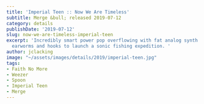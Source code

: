 ```yaml
---
title: 'Imperial Teen :: Now We Are Timeless'
subtitle: Merge &bull; released 2019-07-12
category: details
publishDate: '2019-07-12'
slug: now-we-are-timeless-imperial-teen
excerpt: 'Incredibly smart power pop overflowing with fat analog synth lines and enough
  earworms and hooks to launch a sonic fishing expedition. '
author: jclacking
image: "~/assets/images/details/2019/imperial-teen.jpg"
tags:
- Faith No More
- Weezer
- Spoon
- Imperial Teen
- Merge
---
```


